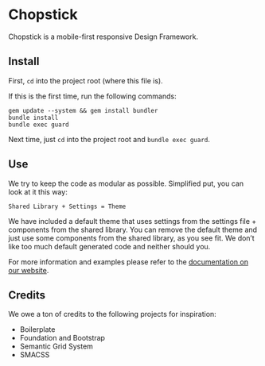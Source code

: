 Chopstick
=========

Chopstick is a mobile-first responsive Design Framework.

## Install

First, `cd` into the project root (where this file is).

If this is the first time, run the following commands:

    gem update --system && gem install bundler
    bundle install
    bundle exec guard

Next time, just `cd` into the project root and `bundle exec guard`.

## Use

We try to keep the code as modular as possible. Simplified put, you can look at it this way:

    Shared Library + Settings = Theme

We have included a default theme that uses settings from the settings file + components from the shared library. You can remove the default theme and just use some components from the shared library, as you see fit. We don’t like too much default generated code and neither should you.

For more information and examples please refer to the [documentation on our website](http://getchopstick.com/docs).

## Credits

We owe a ton of credits to the following projects for inspiration:

* Boilerplate
* Foundation and Bootstrap
* Semantic Grid System
* SMACSS
